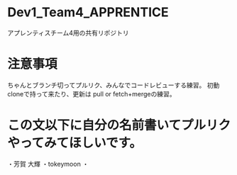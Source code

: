 # Dev1_Team4_APPRENTICE
アプレンティスチーム4用の共有リポジトリ
# 注意事項
ちゃんとブランチ切ってプルリク、みんなでコードレビューする練習。
初動cloneで持って来たり、更新は pull or fetch+mergeの練習。
# この文以下に自分の名前書いてプルリクやってみてほしいです。
・芳賀 大輝
・tokeymoon
・
